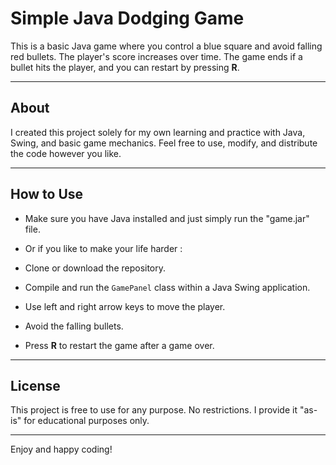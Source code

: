 # Simple Java Dodging Game

This is a basic Java game where you control a blue square and avoid falling red bullets. The player's score increases over time. The game ends if a bullet hits the player, and you can restart by pressing **R**.

---

## About

I created this project solely for my own learning and practice with Java, Swing, and basic game mechanics. Feel free to use, modify, and distribute the code however you like.

---

## How to Use
- Make sure you have Java installed and just simply run the "game.jar" file.

- Or if you like to make your life harder :
- Clone or download the repository.
- Compile and run the `GamePanel` class within a Java Swing application.
- Use left and right arrow keys to move the player.
- Avoid the falling bullets.
- Press **R** to restart the game after a game over.

---

## License

This project is free to use for any purpose. No restrictions. I provide it "as-is" for educational purposes only.

---

Enjoy and happy coding!

